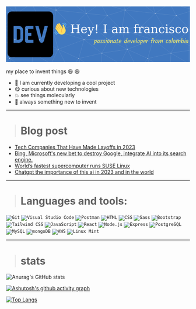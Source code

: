 
![Header](./src/Screenshot%202023-02-08%20at%2020-45-11%20Github%20Profile%20Header%20Generator.png)

my place to invent things :laughing: :laughing:

*  :telescope:  I am currently developing a cool project
*  :yum: curious about new technologies
*  :boom: see things molecularly
* :checkered_flag:  always something new to invent



___
> # Blog post 

 * <a href="https://www.notii.tech/world/tech%20-companies-that-have-hade-layoffs-in-2023%20.html" target="_blank">Tech Companies That Have Made Layoffs in 2023</a>
 * <a href="https://www.notii.tech/microsoft/bing-the-new-bet%20from-microsoft.html" target="_blank">Bing, Microsoft's new bet to destroy Google, integrate AI into its search engine.</a>
 * <a href="https://www.notii.tech/linux/frontier-the-super-computer.html" target="_blank">World’s fastest supercomputer runs SUSE Linux</a>
 * <a href="https://www.notii.tech/world/chatgpt-the-importance-of-this-ai-in-2023-and-in-the-world.html" target="_blank">Chatgpt the importance of this ai in 2023 and in the world</a>


___

> # Languages and tools:



<div>
	<code><img height="50" src="https://user-images.githubusercontent.com/25181517/192108372-f71d70ac-7ae6-4c0d-8395-51d8870c2ef0.png" alt="Git" title="Git" /></code>
	<code><img height="50" src="https://user-images.githubusercontent.com/25181517/192108891-d86b6220-e232-423a-bf5f-90903e6887c3.png" alt="Visual Studio Code" title="Visual Studio Code" /></code>
	<code><img height="50" src="https://user-images.githubusercontent.com/25181517/192109061-e138ca71-337c-4019-8d42-4792fdaa7128.png" alt="Postman" title="Postman" /></code>
	<code><img height="50" src="https://user-images.githubusercontent.com/25181517/192158954-f88b5814-d510-4564-b285-dff7d6400dad.png" alt="HTML" title="HTML" /></code>
	<code><img height="50" src="https://user-images.githubusercontent.com/25181517/183898674-75a4a1b1-f960-4ea9-abcb-637170a00a75.png" alt="CSS" title="CSS" /></code>
	<code><img height="50" src="https://user-images.githubusercontent.com/25181517/192158956-48192682-23d5-4bfc-9dfb-6511ade346bc.png" alt="Sass" title="Sass" /></code>
	<code><img height="50" src="https://user-images.githubusercontent.com/25181517/183898054-b3d693d4-dafb-4808-a509-bab54cf5de34.png" alt="Bootstrap" title="Bootstrap" /></code>
	<code><img height="50" src="https://user-images.githubusercontent.com/25181517/202896760-337261ed-ee92-4979-84c4-d4b829c7355d.png" alt="Tailwind CSS" title="Tailwind CSS" /></code>
	<code><img height="50" src="https://user-images.githubusercontent.com/25181517/117447155-6a868a00-af3d-11eb-9cfe-245df15c9f3f.png" alt="JavaScript" title="JavaScript" /></code>
	<code><img height="50" src="https://user-images.githubusercontent.com/25181517/183897015-94a058a6-b86e-4e42-a37f-bf92061753e5.png" alt="React" title="React" /></code>
	<code><img height="50" src="https://user-images.githubusercontent.com/25181517/183568594-85e280a7-0d7e-4d1a-9028-c8c2209e073c.png" alt="Node.js" title="Node.js" /></code>
	<code><img height="50" src="https://user-images.githubusercontent.com/25181517/183859966-a3462d8d-1bc7-4880-b353-e2cbed900ed6.png" alt="Express" title="Express" /></code>
	<code><img height="50" src="https://user-images.githubusercontent.com/25181517/117208740-bfb78400-adf5-11eb-97bb-09072b6bedfc.png" alt="PostgreSQL" title="PostgreSQL" /></code>
	<code><img height="50" src="https://user-images.githubusercontent.com/25181517/183896128-ec99105a-ec1a-4d85-b08b-1aa1620b2046.png" alt="MySQL" title="MySQL" /></code>
	<code><img height="50" src="https://user-images.githubusercontent.com/25181517/182884177-d48a8579-2cd0-447a-b9a6-ffc7cb02560e.png" alt="mongoDB" title="mongoDB" /></code>
	<code><img height="50" src="https://user-images.githubusercontent.com/25181517/183896132-54262f2e-6d98-41e3-8888-e40ab5a17326.png" alt="AWS" title="AWS" /></code>
	<code><img height="50" src="https://user-images.githubusercontent.com/25181517/186884159-4b5e122b-95de-4a32-b10b-7f6fdffa4c5a.png" alt="Linux Mint" title="Linux Mint" /></code>
</div>


----

> # stats



![Anurag's GitHub stats](https://github-readme-stats.vercel.app/api?username=francisco-programmer&show_icons=true&theme=tokyonight)

[![Ashutosh's github activity graph](https://github-readme-activity-graph.cyclic.app/graph?username=francisco-programmer&theme=react)](https://github.com/ashutosh00710/github-readme-activity-graph)

[![Top Langs](https://github-readme-stats.vercel.app/api/top-langs/?username=francisco-programmer&layout=compact)](https://github.com/anuraghazra/github-readme-stats)


<!--START_SECTION:waka-->
<!--END_SECTION:waka-->